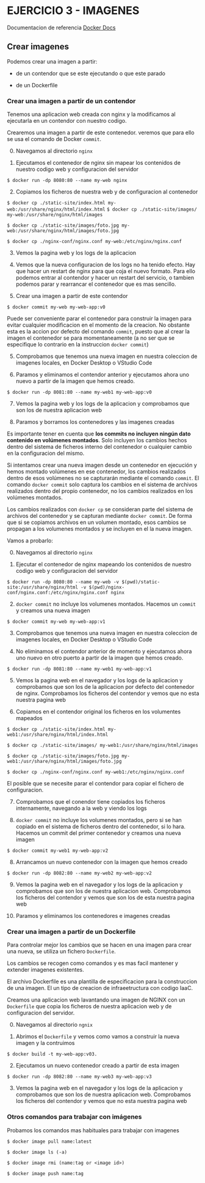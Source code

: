 # EJERCICIO 3 - IMAGENES

Documentacion de referencia [Docker Docs](https://docs.docker.com/)

## Crear imagenes

Podemos crear una imagen a partir:

- de un contendor que se este ejecutando o que este parado
  
- de un Dockerfile

### Crear una imagen a partir de un contendor

Tenemos una aplicacion web creada con nginx y la modificamos al ejecutarla en un contendor con nuestro codigo.

Crearemos una imagen a partir de este contenedor. veremos que para ello se usa el comando de Docker `commit`.

0) Navegamos al directorio `nginx`

1) Ejecutamos el contenedor de nginx sin mapear los contenidos de nuestro codigo web y configuracion del servidor

`$ docker run -dp 8080:80 --name my-web nginx`

2) Copiamos los ficheros de nuestra web y de configuracion al contenedor

`$ docker cp ./static-site/index.html my-web:/usr/share/nginx/html/index.html`
`$ docker cp ./static-site/images/ my-web:/usr/share/nginx/html/images`

`$ docker cp ./static-site/images/foto.jpg my-web:/usr/share/nginx/html/images/foto.jpg`

`$ docker cp ./nginx-conf/nginx.conf my-web:/etc/nginx/nginx.conf`

3) Vemos la pagina web y los logs de la aplicacion

4) Vemos que la nueva configuracion de los logs no ha tenido efecto. Hay que hacer un restart de nginx para que coja el nuevo formato. Para ello podemos entrar al contendor y hacer un restart del servicio, o tambien podemos parar y rearrancar el contenedor que es mas sencillo.

4) Crear una imagen a partir de este contendor

`$ docker commit my-web my-web-app:v0`

Puede ser conveniente parar el contenedor para construir la imagen para evitar cualquier modificacion en el momento de la creacion. No obstante esta es la accion por defecto del comando `commit`, puesto que al crear la imagen el contenedor se para momentaneamente (a no ser que se especifique lo contrario en la instruccion `docker commit`)

5) Comprobamos que tenemos una nueva imagen en nuestra coleccion de imagenes locales, en Docker Desktop o VStudio Code

6) Paramos y eliminamos el contendor anterior y ejecutamos ahora uno nuevo a partir de la imagen que hemos creado.

`$ docker run -dp 8081:80 --name my-web1 my-web-app:v0`

7) Vemos la pagina web y los logs de la aplicacion y comprobamos que son los de nuestra aplicacion web

8) Paramos y borramos los contenedores y las imagenes creadas

Es importante tener en cuenta que **los commits no incluyen ningún dato contenido en volúmenes montados**. Solo incluyen los cambios hechos dentro del sistema de ficheros interno del contenedor o cualquier cambio en la configuracion del mismo.

Si intentamos crear una nueva imagen desde un contenedor en ejecución y hemos montado volúmenes en ese contenedor, los cambios realizados dentro de esos volúmenes no se capturarán mediante el comando `commit`. El comando `docker commit` solo captura los cambios en el sistema de archivos realizados dentro del propio contenedor, no los cambios realizados en los volúmenes montados.

Los cambios realizados con `docker cp` se consideran parte del sistema de archivos del contenedor y se capturan mediante `docker commit`. De forma que si se copiamos archivos en un volumen montado, esos cambios se propagan a los volumenes montados y se incluyen en el la nueva imagen.

Vamos a probarlo:

0) Navegamos al directorio `nginx`

1) Ejecutar el contenedor de nginx mapeando los contenidos de nuestro codigo web y configuracion del servidor

`$ docker run -dp 8080:80 --name my-web -v $(pwd)/static-site:/usr/share/nginx/html -v $(pwd)/nginx-conf/nginx.conf:/etc/nginx/nginx.conf nginx`

2) `docker commit` no incluye los volumenes montados. Hacemos un `commit` y creamos una nueva imagen

`$ docker commit my-web my-web-app:v1`

3) Comprobamos que tenemos una nueva imagen en nuestra coleccion de imagenes locales, en Docker Desktop o VStudio Code

4) No eliminamos el contendor anterior de momento y ejecutamos ahora uno nuevo en otro puerto a partir de la imagen que hemos creado.

`$ docker run -dp 8081:80 --name my-web1 my-web-app:v1`

5) Vemos la pagina web en el navegador y los logs de la aplicacion y comprobamos que son los de la aplicacion por defecto del contenedor de nginx. Comprobamos los ficheros del contendor y vemos que no esta nuestra pagina web

6) Copiamos en el contendor original los ficheros en los volumentes mapeados

`$ docker cp ./static-site/index.html my-web1:/usr/share/nginx/html/index.html`

`$ docker cp ./static-site/images/ my-web1:/usr/share/nginx/html/images`

`$ docker cp ./static-site/images/foto.jpg my-web1:/usr/share/nginx/html/images/foto.jpg`

`$ docker cp ./nginx-conf/nginx.conf my-web1:/etc/nginx/nginx.conf`

El posible que se necesite parar el contendor para copiar el fichero de configuracion.

7) Comprobamos que el conendor tiene copiados los ficheros internamente, navegando a la web y viendo los logs

7) `docker commit` no incluye los volumenes montados, pero si se han copiado en el sistema de ficheros dentro del contenedor, si lo hara. Hacemos un commit del primer contenedor y creamos una nueva imagen

`$ docker commit my-web1 my-web-app:v2`

8) Arrancamos un nuevo contenedor con la imagen que hemos creado

`$ docker run -dp 8082:80 --name my-web2 my-web-app:v2`

9) Vemos la pagina web en el navegador y los logs de la aplicacion y comprobamos que son los de nuestra aplicacion web. Comprobamos los ficheros del contendor y vemos que son los de esta nuestra pagina web

6) Paramos y eliminamos los contenedores e imagenes creadas

### Crear una imagen a partir de un Dockerfile

Para controlar mejor los cambios que se hacen en una imagen para crear una nueva, se utiliza un fichero `Dockerfile`.

Los cambios se recogen como comandos y es mas facil mantener y extender imagenes existentes.

El archivo Dockerfile es una plantilla de especificacion para la construccion de una imagen. El un tipo de creacion de infraeetructura con codigo IaaC.

Creamos una aplicacion web lavantando una imagen de NGINX con un `Dockerfile` que copia los ficheros de nuestra aplicacion web y de configuracion del servidor.

0) Navegamos al directorio `ngnix`

1) Abrimos el `Dockerfile` y vemos como vamos a construir la nueva imagen y la contruimos

`$ docker build -t my-web-app:v03.`

2) Ejecutamos un nuevo contenedor creado a partir de esta imagen

`$ docker run -dp 8082:80 --name my-web3 my-web-app:v3`

3) Vemos la pagina web en el navegador y los logs de la aplicacion y comprobamos que son los de nuestra aplicacion web. Comprobamos los ficheros del contendor y vemos que no esta nuestra pagina web


### Otros comandos para trabajar con imágenes

Probamos los comandos mas habituales para trabajar con imagenes

`$ docker image pull name:latest`

`$ docker image ls (-a)`

`$ docker image rmi (name:tag or <image id>)`

`$ docker image push name:tag`
